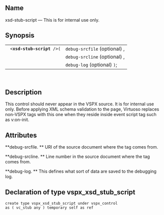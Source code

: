 <div id="vc_xsd_stub_script" class="refentry">

<div class="titlepage">

</div>

<div class="refnamediv">

## Name

xsd-stub-script — This is for internal use only.

</div>

<div class="refsynopsisdiv">

## Synopsis

<div id="vc_syn_xsd_stub_script" class="funcsynopsis">

|                                 |                              |
|---------------------------------|------------------------------|
| ` <`**`xsd-stub-script`**` />(` | `debug-srcfile` (optional) , |
|                                 | `debug-srcline` (optional) , |
|                                 | `debug-log` (optional) `)`;  |

<div class="funcprototype-spacer">

 

</div>

</div>

</div>

<div id="vc_desc_xsd_stub_script" class="refsect1">

## Description

This control should never appear in the VSPX source. It is for internal
use only. Before applying XML schema validation to the page, Virtuoso
replaces non-VSPX tags with this one when they reside inside event
script tag such as v:on-init.

</div>

<div id="vc_attrs_xsd_stub_script" class="refsect1">

## Attributes

**debug-srcfile. ** URI of the source document where the tag comes from.

**debug-srcline. ** Line number in the source document where the tag
comes from.

**debug-log. ** This defines what sort of data are saved to the
debugging log.

</div>

<div id="vc_udt_xsd_stub_script" class="refsect1">

## Declaration of type vspx_xsd_stub_script

``` screen
create type vspx_xsd_stub_script under vspx_control
as ( vc_stub any ) temporary self as ref
```

</div>

</div>
